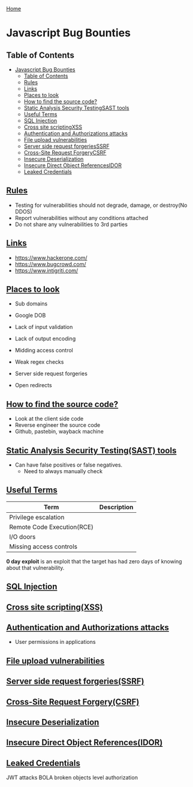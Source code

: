 [Home](./README.md)

# Javascript Bug Bounties

## Table of Contents

<!-- TOC -->

- [Javascript Bug Bounties](#javascript-bug-bounties)
  - [Table of Contents](#table-of-contents)
  - [Rules](#rules)
  - [Links](#links)
  - [Places to look](#places-to-look)
  - [How to find the source code?](#how-to-find-the-source-code)
  - [Static Analysis Security TestingSAST tools](#static-analysis-security-testingsast-tools)
  - [Useful Terms](#useful-terms)
  - [SQL Injection](#sql-injection)
  - [Cross site scriptingXSS](#cross-site-scriptingxss)
  - [Authentication and Authorizations attacks](#authentication-and-authorizations-attacks)
  - [File upload vulnerabilities](#file-upload-vulnerabilities)
  - [Server side request forgeriesSSRF](#server-side-request-forgeriesssrf)
  - [Cross-Site Request ForgeryCSRF](#cross-site-request-forgerycsrf)
  - [Insecure Deserialization](#insecure-deserialization)
  - [Insecure Direct Object ReferencesIDOR](#insecure-direct-object-referencesidor)
  - [Leaked Credentials](#leaked-credentials)

<!-- /TOC -->

## [Rules](#table-of-contents)
- Testing for vulnerabilities should not degrade, damage, or destroy(No DDOS)
- Report vulnerabilities without any conditions attached
- Do not share any vulnerabilities to 3rd parties

## [Links](#table-of-contents)
- https://www.hackerone.com/
- https://www.bugcrowd.com/
- https://www.intigriti.com/

## [Places to look](#table-of-contents)
- Sub domains
- Google DOB


- Lack of input validation
- Lack of output encoding
- Midding access control
- Weak regex checks
- Server side request forgeries
- Open redirects


## [How to find the source code?](#table-of-contents)
  - Look at the client side code
  - Reverse engineer the source code
  - Github, pastebin, wayback machine

## [Static Analysis Security Testing(SAST) tools](#table-of-contents)
  - Can have false positives or false negatives.
    - Need to always manually check

## [Useful Terms](#table-of-contents)

| Term                       | Description |
|----------------------------|-------------|
| Privilege escalation       |             |
| Remote Code Execution(RCE) |             |
| I/O doors                  |             |
| Missing access controls    |             |

**0 day exploit** is an exploit that the target has had zero days of knowing about that vulnerability.

## [SQL Injection](#table-of-contents)
## [Cross site scripting(XSS)](#table-of-contents)
## [Authentication and Authorizations attacks](#table-of-contents)
- User permissions in applications
## [File upload vulnerabilities](#table-of-contents)
## [Server side request forgeries(SSRF)](#table-of-contents)
## [Cross-Site Request Forgery(CSRF)](#table-of-contents)
## [Insecure Deserialization](#table-of-contents)
## [Insecure Direct Object References(IDOR)](#table-of-contents)
## [Leaked Credentials](#table-of-contents)

JWT attacks
BOLA broken objects level authorization
